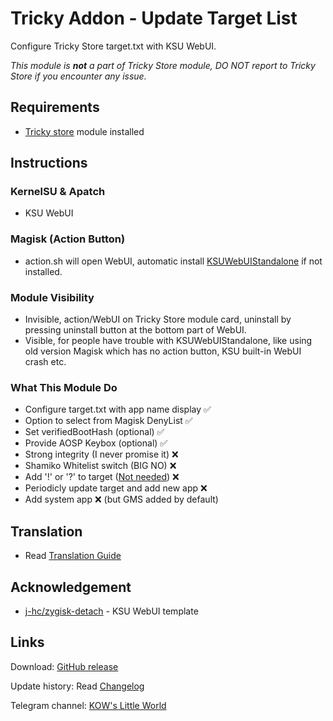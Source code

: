 # Tricky Addon - Update Target List
Configure Tricky Store target.txt with KSU WebUI.

*This module is **not** a part of Tricky Store module, DO NOT report to Tricky Store if you encounter any issue.*

## Requirements
- [Tricky store](https://github.com/5ec1cff/TrickyStore) module installed

## Instructions
### KernelSU & Apatch
- KSU WebUI

### Magisk (Action Button)
- action.sh will open WebUI, automatic install [KSUWebUIStandalone](https://github.com/5ec1cff/KsuWebUIStandalone) if not installed.

### Module Visibility
- Invisible, action/WebUI on Tricky Store module card, uninstall by pressing uninstall button at the bottom part of WebUI.
- Visible, for people have trouble with KSUWebUIStandalone, like using old version Magisk which has no action button, KSU built-in WebUI crash etc.

### What This Module Do
- Configure target.txt with app name display ✅
- Option to select from Magisk DenyList ✅
- Set verifiedBootHash (optional) ✅
- Provide AOSP Keybox (optional) ✅
- Strong integrity (I never promise it) ❌
- Shamiko Whitelist switch (BIG NO) ❌
- Add '!' or '?' to target ([Not needed](https://github.com/5ec1cff/TrickyStore/releases/tag/1.1.0)) ❌
- Periodicly update target and add new app ❌
- Add system app ❌ (but GMS added by default)

## Translation
- Read [Translation Guide](https://github.com/KOWX712/Tricky-Addon-Update-Target-List/blob/main/module/webroot/locales/A-translate.md)

## Acknowledgement
- [j-hc/zygisk-detach](https://github.com/j-hc/zygisk-detach) - KSU WebUI template

## Links
Download: [GitHub release](https://github.com/KOWX712/Tricky-Addon-Update-Target-List/releases)

Update history: Read [Changelog](https://github.com/KOWX712/Tricky-Addon-Update-Target-List/blob/main/changelog.md)

Telegram channel: [KOW's Little World](https://t.me/kowchannel)
